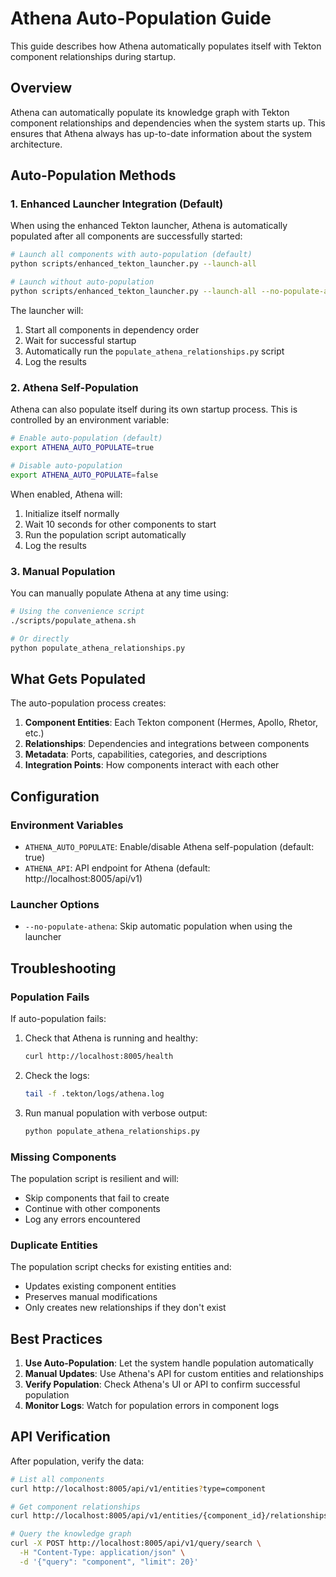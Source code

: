 # Athena Auto-Population Guide

This guide describes how Athena automatically populates itself with Tekton component relationships during startup.

## Overview

Athena can automatically populate its knowledge graph with Tekton component relationships and dependencies when the system starts up. This ensures that Athena always has up-to-date information about the system architecture.

## Auto-Population Methods

### 1. Enhanced Launcher Integration (Default)

When using the enhanced Tekton launcher, Athena is automatically populated after all components are successfully started:

```bash
# Launch all components with auto-population (default)
python scripts/enhanced_tekton_launcher.py --launch-all

# Launch without auto-population
python scripts/enhanced_tekton_launcher.py --launch-all --no-populate-athena
```

The launcher will:
1. Start all components in dependency order
2. Wait for successful startup
3. Automatically run the `populate_athena_relationships.py` script
4. Log the results

### 2. Athena Self-Population

Athena can also populate itself during its own startup process. This is controlled by an environment variable:

```bash
# Enable auto-population (default)
export ATHENA_AUTO_POPULATE=true

# Disable auto-population
export ATHENA_AUTO_POPULATE=false
```

When enabled, Athena will:
1. Initialize itself normally
2. Wait 10 seconds for other components to start
3. Run the population script automatically
4. Log the results

### 3. Manual Population

You can manually populate Athena at any time using:

```bash
# Using the convenience script
./scripts/populate_athena.sh

# Or directly
python populate_athena_relationships.py
```

## What Gets Populated

The auto-population process creates:

1. **Component Entities**: Each Tekton component (Hermes, Apollo, Rhetor, etc.)
2. **Relationships**: Dependencies and integrations between components
3. **Metadata**: Ports, capabilities, categories, and descriptions
4. **Integration Points**: How components interact with each other

## Configuration

### Environment Variables

- `ATHENA_AUTO_POPULATE`: Enable/disable Athena self-population (default: true)
- `ATHENA_API`: API endpoint for Athena (default: http://localhost:8005/api/v1)

### Launcher Options

- `--no-populate-athena`: Skip automatic population when using the launcher

## Troubleshooting

### Population Fails

If auto-population fails:

1. Check that Athena is running and healthy:
   ```bash
   curl http://localhost:8005/health
   ```

2. Check the logs:
   ```bash
   tail -f .tekton/logs/athena.log
   ```

3. Run manual population with verbose output:
   ```bash
   python populate_athena_relationships.py
   ```

### Missing Components

The population script is resilient and will:
- Skip components that fail to create
- Continue with other components
- Log any errors encountered

### Duplicate Entities

The population script checks for existing entities and:
- Updates existing component entities
- Preserves manual modifications
- Only creates new relationships if they don't exist

## Best Practices

1. **Use Auto-Population**: Let the system handle population automatically
2. **Manual Updates**: Use Athena's API for custom entities and relationships
3. **Verify Population**: Check Athena's UI or API to confirm successful population
4. **Monitor Logs**: Watch for population errors in component logs

## API Verification

After population, verify the data:

```bash
# List all components
curl http://localhost:8005/api/v1/entities?type=component

# Get component relationships
curl http://localhost:8005/api/v1/entities/{component_id}/relationships

# Query the knowledge graph
curl -X POST http://localhost:8005/api/v1/query/search \
  -H "Content-Type: application/json" \
  -d '{"query": "component", "limit": 20}'
```